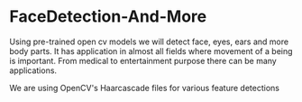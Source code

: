 # FaceDetection-And-More
Using pre-trained open cv models we will detect face, eyes, ears and more body parts. It has application in almost all fields where movement of a being is important. From medical to entertainment purpose there can be many applications.

We are using OpenCV's Haarcascade files for various feature detections
